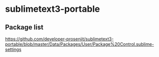 # sublimetext3-portable
## Package list 
 https://github.com/developer-prosenjit/sublimetext3-portable/blob/master/Data/Packages/User/Package%20Control.sublime-settings
